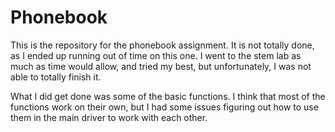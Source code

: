 # Phonebook
This is the repository for the phonebook assignment. It is not totally done, as I ended up running out of time on this one. I went to the stem lab as much as time would allow, and tried my best, but unfortunately, I was not able to totally finish it.

What I did get done was some of the basic functions. I think that most of the functions work on their own, but I had some issues figuring out how to use them in the main driver to work with each other. 

